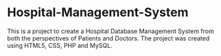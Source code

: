 # Hospital-Management-System
This is a project to create a Hospital Database Management System from both the perspectives of Patients and Doctors. 
The project was created using HTML5, CSS, PHP and MySQL.

